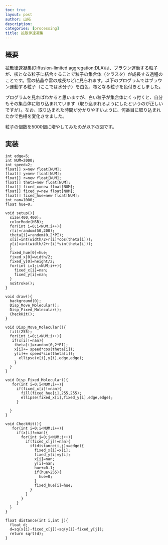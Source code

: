 ```yaml
---
toc: true
layout: post
author: 山拓
description:
categories: [processing]
title: 拡散律速凝集
---
```


## 概要
拡散律速凝集(Diffusion-limited aggregation;DLA)は、ブラウン運動する粒子が、核となる粒子に結合することで粒子の集合体（クラスタ）が成長する過程のことです。雪の結晶や雷の成長などに見られます。以下のプログラムではブラウン運動する粒子（ここでは水分子）を白色、核となる粒子を色付きとしました。

<script type="text/javascript" src="https://cdnjs.cloudflare.com/ajax/libs/processing.js/1.6.6/processing.min.js"></script>
<div style="text-align:center">
<script type="text/processing">
int edge=5;
int NUM=2000;
int speed=2;
float[] x=new float[NUM];
float[] y=new float[NUM];
float[] r=new float[NUM];
float[] theta=new float[NUM];
float[] fixed_x=new float[NUM];
float[] fixed_y=new float[NUM];
float[] fixed_hue=new float[NUM];
int nan=1000;
float hue=0;

void setup(){
size(400,400);
colorMode(HSB);
for(int i=0;i<NUM;i++){
r[i]=random(50,200);
theta[i]=random(0,2*PI);
x[i]=int(width/2+r[i] * cos(theta[i]));
y[i]=int(width/2+r[i] * sin(theta[i]));
}
fixed_hue[0]=hue;
fixed_x[0]=width/2;
fixed_y[0]=height/2;
for(int i=1;i<NUM;i++){
fixed_x[i]=nan;
fixed_y[i]=nan;
}
noStroke();
}

void draw(){
background(0);
Disp_Move_Molecular();
Disp_Fixed_Molecular();
CheckHit();
}

void Disp_Move_Molecular(){
fill(255);
for(int i=0;i<NUM;i++){
if(x[i]!=nan){
theta[i]=random(0,2*PI);
x[i]+= speed*cos(theta[i]);
y[i]+= speed*sin(theta[i]);
  ellipse(x[i],y[i],edge,edge);
}
}
}

void Disp_Fixed_Molecular(){
for(int i=0;i<NUM;i++){
 if(fixed_x[i]!=nan){
   fill(fixed_hue[i],255,255);
   ellipse(fixed_x[i],fixed_y[i],edge,edge);
 }

}
}

void CheckHit(){
for(int i=0;i<NUM;i++){
 if(x[i]!=nan){
   for(int j=0;j<NUM;j++){
     if(fixed_x[j]!=nan){
       if(distance(i,j)<=edge){
         fixed_x[i]=x[i];
         fixed_y[i]=y[i];
         x[i]=nan;
         y[i]=nan;
         hue+=0.1;
         if(hue>255){
           hue=0;
         }
         fixed_hue[i]=hue;
       }
     }
   }
 }
}
}

float distance(int i,int j){
float d;
d=sq(x[i]-fixed_x[j])+sq(y[i]-fixed_y[j]);
return sqrt(d);
}
</script>
<canvas></canvas>
</div>

プログラムを見ればわかると思いますが、白い粒子が集合体にくっ付くと、自分もその集合体に取り込まれています（取り込まれるようにしたというのが正しいですが）。なお、取り込まれた時間が分かりやすいように、何番目に取り込まれたかで色相を変化させました。

粒子の個数を5000個に増やしてみたのが以下の図です。

## 実装

```processing
int edge=5;
int NUM=2000;
int speed=2;
float[] x=new float[NUM];
float[] y=new float[NUM];
float[] r=new float[NUM];
float[] theta=new float[NUM];
float[] fixed_x=new float[NUM];
float[] fixed_y=new float[NUM];
float[] fixed_hue=new float[NUM];
int nan=1000;
float hue=0;

void setup(){
  size(400,400);
  colorMode(HSB);
  for(int i=0;i<NUM;i++){
  r[i]=random(50,200);
  theta[i]=random(0,2*PI);
  x[i]=int(width/2+r[i]*cos(theta[i]));
  y[i]=int(width/2+r[i]*sin(theta[i]));
  }
  fixed_hue[0]=hue;
  fixed_x[0]=width/2;
  fixed_y[0]=height/2;
  for(int i=1;i<NUM;i++){
    fixed_x[i]=nan;
    fixed_y[i]=nan;
  }
  noStroke();
}

void draw(){
  background(0);
  Disp_Move_Molecular();
  Disp_Fixed_Molecular();
  CheckHit();
}

void Disp_Move_Molecular(){
  fill(255);
  for(int i=0;i<NUM;i++){
   if(x[i]!=nan){
    theta[i]=random(0,2*PI);
    x[i]+= speed*cos(theta[i]);
    y[i]+= speed*sin(theta[i]);
      ellipse(x[i],y[i],edge,edge);
    }
  }
}

void Disp_Fixed_Molecular(){
   for(int i=0;i<NUM;i++){
     if(fixed_x[i]!=nan){
       fill(fixed_hue[i],255,255);
       ellipse(fixed_x[i],fixed_y[i],edge,edge);
     }

  }
}

void CheckHit(){
   for(int i=0;i<NUM;i++){
     if(x[i]!=nan){
       for(int j=0;j<NUM;j++){
         if(fixed_x[j]!=nan){
           if(distance(i,j)<=edge){
             fixed_x[i]=x[i];
             fixed_y[i]=y[i];
             x[i]=nan;
             y[i]=nan;
             hue+=0.1;
             if(hue>255){
               hue=0;
             }
             fixed_hue[i]=hue;
           }
         }
       }
     }
  }
}

float distance(int i,int j){
  float d;
  d=sq(x[i]-fixed_x[j])+sq(y[i]-fixed_y[j]);
  return sqrt(d);
}
```
